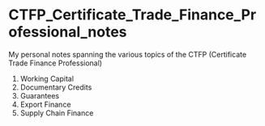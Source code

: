 # CTFP_Certificate_Trade_Finance_Professional_notes
My personal notes spanning the various topics of the CTFP (Certificate Trade Finance Professional)

1. Working Capital
2. Documentary Credits
3. Guarantees
4. Export Finance
5. Supply Chain Finance
